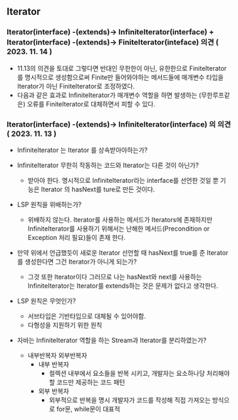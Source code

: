 ## Iterator
### Iterator(interface) -(extends)-> InfiniteIterator(interface) + Iterator(interface) -(extends)-> FiniteIterator(inteface) 의견 ( 2023. 11. 14 )
* 11.13의 의견을 토대로 그렇다면 반대인 무한한이 아닌, 유한한으로 FiniteIterator를 명시적으로 생성함으로써 Finite만 들어와야하는 메서드들에 매개변수 타입을 Iterator가 아닌 FiniteIterator로 조정하였다.
* 다음과 같은 효과로 InfiniteIterator가 매개변수 역할을 하면 발생하는 (무한루프같은) 오류를 FiniteIterator로 대체하면서 피할 수 있다.

### Iterator(interface) -(extends)-> InfiniteIterator(interface) 의 의견 ( 2023. 11. 13 )
 * InfiniteIterator 는 Iterator 를 상속받아야하는가?
 * InfiniteIterator 무한히 작동하는 코드와 Iterator는 다른 것이 아닌가?
   * 받아야 한다. 명시적으로 InfiniteIterator라는 interface를 선언한 것일 뿐 기능은 Iterator 의 hasNext를 ture로 만든 것이다.
 * LSP 원칙을 위배하는가?
   * 위배하지 않는다. Iterator를 사용하는 메서드가 Iterators에 존재하지만 InfiniteIterator를 사용하기 위해서는 난해한 메서드(Precondition or Exception 처리 필요)들이 존재 한다.
 
 * 만약 위에서 언급했듯이 새로운 Iterator 선언할 때 hasNext를 true를 준 Iterator를 생성한다면 그건 Iterator가 아니게 되는가?
   * 그것 또한 Iterator이다 그러므로 나는 hasNext와 next를 사용하는 InfiniteIterator는 Iterator를 extends하는 것은 문제가 없다고 생각한다.

 * LSP 원칙은 무엇인가?
   * 서브타입은 기반타입으로 대체될 수 있어야함.
   * 다형성을 지원하기 위한 원칙

 * 자바는 InfiniteIterator 역할을 하는 Stream과 Iterator를 분리하였는가?
   * 내부반복자 외부반복자
     * 내부 반복자
       * 컬렉션 내부에서 요소들을 반복 시키고, 개발자는 요소하나당 처리해야 할 코드만 제공하는 코드 패턴
     * 외부 반복자
       * 외부적으로 반복을 명시 개발자가 코드를 작성해 직접 가져오는 방식으로 for문, while문이 대표적
